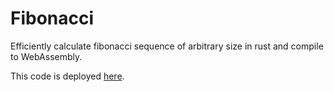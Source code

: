 # Fibonacci
Efficiently calculate fibonacci sequence of arbitrary size in rust and compile to WebAssembly.

This code is deployed [here](https://random.kjonasj.com/nth-fibonacci.html).
